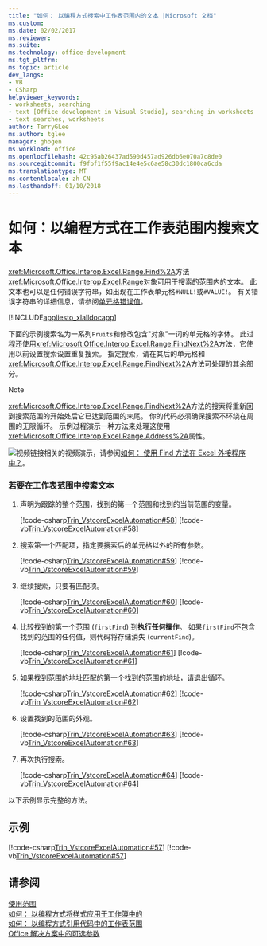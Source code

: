 ```yaml
---
title: "如何： 以编程方式搜索中工作表范围内的文本 |Microsoft 文档"
ms.custom: 
ms.date: 02/02/2017
ms.reviewer: 
ms.suite: 
ms.technology: office-development
ms.tgt_pltfrm: 
ms.topic: article
dev_langs:
- VB
- CSharp
helpviewer_keywords:
- worksheets, searching
- text [Office development in Visual Studio], searching in worksheets
- text searches, worksheets
author: TerryGLee
ms.author: tglee
manager: ghogen
ms.workload: office
ms.openlocfilehash: 42c95ab26437ad590d457ad926db6e070a7c8de0
ms.sourcegitcommit: f9fbf1f55f9ac14e4e5c6ae58c30dc1800ca6cda
ms.translationtype: MT
ms.contentlocale: zh-CN
ms.lasthandoff: 01/10/2018
---
```

# <a name="how-to-programmatically-search-for-text-in-worksheet-ranges"></a>如何：以编程方式在工作表范围内搜索文本
  <xref:Microsoft.Office.Interop.Excel.Range.Find%2A>方法<xref:Microsoft.Office.Interop.Excel.Range>对象可用于搜索的范围内的文本。 此文本也可以是任何错误字符串，如出现在工作表单元格`#NULL!`或`#VALUE!`。 有关错误字符串的详细信息，请参阅[单元格错误值](http://msdn.microsoft.com/library/office/ff839168.aspx)。  
  
 [!INCLUDE[appliesto_xlalldocapp](../vsto/includes/appliesto-xlalldocapp-md.md)]  
  
 下面的示例搜索名为一系列`Fruits`和修改包含"对象"一词的单元格的字体。 此过程还使用<xref:Microsoft.Office.Interop.Excel.Range.FindNext%2A>方法，它使用以前设置搜索设置重复搜索。 指定搜索，请在其后的单元格和<xref:Microsoft.Office.Interop.Excel.Range.FindNext%2A>方法可处理的其余部分。  
  
> [!NOTE]  
>  <xref:Microsoft.Office.Interop.Excel.Range.FindNext%2A>方法的搜索将重新回到搜索范围的开始处后它已达到范围的末尾。 你的代码必须确保搜索不环绕在周围的无限循环。 示例过程演示一种方法来处理这使用<xref:Microsoft.Office.Interop.Excel.Range.Address%2A>属性。  
  
 ![视频链接](../vsto/media/playvideo.gif "视频链接")相关的视频演示，请参阅[如何： 使用 Find 方法在 Excel 外接程序中？](http://go.microsoft.com/fwlink/?LinkID=130294)。  
  
### <a name="to-search-for-text-in-a-worksheet-range"></a>若要在工作表范围中搜索文本  
  
1.  声明为跟踪的整个范围，找到的第一个范围和找到的当前范围的变量。  
  
     [!code-csharp[Trin_VstcoreExcelAutomation#58](../vsto/codesnippet/CSharp/Trin_VstcoreExcelAutomationCS/Sheet1.cs#58)]
     [!code-vb[Trin_VstcoreExcelAutomation#58](../vsto/codesnippet/VisualBasic/Trin_VstcoreExcelAutomation/Sheet1.vb#58)]  
  
2.  搜索第一个匹配项，指定要搜索后的单元格以外的所有参数。  
  
     [!code-csharp[Trin_VstcoreExcelAutomation#59](../vsto/codesnippet/CSharp/Trin_VstcoreExcelAutomationCS/Sheet1.cs#59)]
     [!code-vb[Trin_VstcoreExcelAutomation#59](../vsto/codesnippet/VisualBasic/Trin_VstcoreExcelAutomation/Sheet1.vb#59)]  
  
3.  继续搜索，只要有匹配项。  
  
     [!code-csharp[Trin_VstcoreExcelAutomation#60](../vsto/codesnippet/CSharp/Trin_VstcoreExcelAutomationCS/Sheet1.cs#60)]
     [!code-vb[Trin_VstcoreExcelAutomation#60](../vsto/codesnippet/VisualBasic/Trin_VstcoreExcelAutomation/Sheet1.vb#60)]  
  
4.  比较找到的第一个范围 (`firstFind`) 到**执行任何操作**。 如果`firstFind`不包含找到的范围的任何值，则代码将存储消失 (`currentFind`)。  
  
     [!code-csharp[Trin_VstcoreExcelAutomation#61](../vsto/codesnippet/CSharp/Trin_VstcoreExcelAutomationCS/Sheet1.cs#61)]
     [!code-vb[Trin_VstcoreExcelAutomation#61](../vsto/codesnippet/VisualBasic/Trin_VstcoreExcelAutomation/Sheet1.vb#61)]  
  
5.  如果找到范围的地址匹配的第一个找到的范围的地址，请退出循环。  
  
     [!code-csharp[Trin_VstcoreExcelAutomation#62](../vsto/codesnippet/CSharp/Trin_VstcoreExcelAutomationCS/Sheet1.cs#62)]
     [!code-vb[Trin_VstcoreExcelAutomation#62](../vsto/codesnippet/VisualBasic/Trin_VstcoreExcelAutomation/Sheet1.vb#62)]  
  
6.  设置找到的范围的外观。  
  
     [!code-csharp[Trin_VstcoreExcelAutomation#63](../vsto/codesnippet/CSharp/Trin_VstcoreExcelAutomationCS/Sheet1.cs#63)]
     [!code-vb[Trin_VstcoreExcelAutomation#63](../vsto/codesnippet/VisualBasic/Trin_VstcoreExcelAutomation/Sheet1.vb#63)]  
  
7.  再次执行搜索。  
  
     [!code-csharp[Trin_VstcoreExcelAutomation#64](../vsto/codesnippet/CSharp/Trin_VstcoreExcelAutomationCS/Sheet1.cs#64)]
     [!code-vb[Trin_VstcoreExcelAutomation#64](../vsto/codesnippet/VisualBasic/Trin_VstcoreExcelAutomation/Sheet1.vb#64)]  
  
 以下示例显示完整的方法。  
  
## <a name="example"></a>示例  
 [!code-csharp[Trin_VstcoreExcelAutomation#57](../vsto/codesnippet/CSharp/Trin_VstcoreExcelAutomationCS/Sheet1.cs#57)]
 [!code-vb[Trin_VstcoreExcelAutomation#57](../vsto/codesnippet/VisualBasic/Trin_VstcoreExcelAutomation/Sheet1.vb#57)]  
  
## <a name="see-also"></a>请参阅  
 [使用范围](../vsto/working-with-ranges.md)   
 [如何： 以编程方式将样式应用于工作簿中的](../vsto/how-to-programmatically-apply-styles-to-ranges-in-workbooks.md)   
 [如何： 以编程方式引用代码中的工作表范围](../vsto/how-to-programmatically-refer-to-worksheet-ranges-in-code.md)   
 [Office 解决方案中的可选参数](../vsto/optional-parameters-in-office-solutions.md)  
  
  